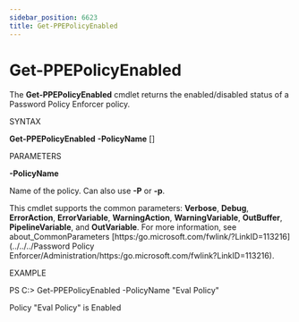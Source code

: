 ```yaml
---
sidebar_position: 6623
title: Get-PPEPolicyEnabled
---
```


# Get-PPEPolicyEnabled

The **Get-PPEPolicyEnabled** cmdlet returns the enabled/disabled status of a Password Policy Enforcer policy.

SYNTAX

**Get-PPEPolicyEnabled** **-PolicyName**  []

PARAMETERS

**-PolicyName** 

Name of the policy. Can also use **-P** or **-p**.



This cmdlet supports the common parameters: **Verbose**, **Debug**, **ErrorAction**, **ErrorVariable**, **WarningAction**, **WarningVariable**, **OutBuffer**, **PipelineVariable**, and **OutVariable**. For more information, see about\_CommonParameters [https:/go.microsoft.com/fwlink/?LinkID=113216](../../../Password Policy Enforcer/Administration/https:/go.microsoft.com/fwlink?LinkID=113216).

EXAMPLE

PS C:\> Get-PPEPolicyEnabled -PolicyName "Eval Policy"

Policy "Eval Policy" is Enabled